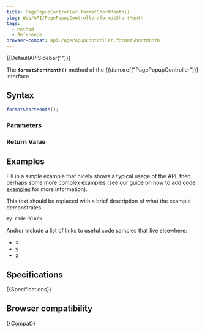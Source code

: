 ```yaml
---
title: PagePopupController.formatShortMonth()
slug: Web/API/PagePopupController/formatShortMonth
tags:
  - Method
  - Reference
browser-compat: api.PagePopupController.formatShortMonth
---
```

{{DefaultAPISidebar("")}}

The **`formatShortMonth()`** method of the {{domxref("PagePopupController")}} interface 

## Syntax

```js
formatShortMonth();
```

### Parameters



### Return Value



## Examples

Fill in a simple example that nicely shows a typical usage of the API, then perhaps some more complex examples (see our guide on how to add [code examples](/en-US/docs/MDN/Contribute/Structures/Code_examples) for more information).

This text should be replaced with a brief description of what the example demonstrates.

```js
my code block
```

And/or include a list of links to useful code samples that live elsewhere:

*   x
*   y
*   z

## Specifications

{{Specifications}}

## Browser compatibility

{{Compat}}


